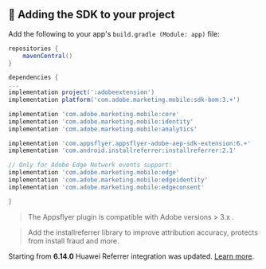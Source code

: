 ## <a id="add-sdk-to-project"> 📲 Adding the SDK to your project

Add the following to your app's `build.gradle (Module: app)` file:

```groovy
repositories {
    mavenCentral()
}

dependencies {
...
implementation project(':adobeextension')
implementation platform('com.adobe.marketing.mobile:sdk-bom:3.+')

implementation 'com.adobe.marketing.mobile:core'
implementation 'com.adobe.marketing.mobile:identity'
implementation 'com.adobe.marketing.mobile:analytics'

implementation 'com.appsflyer.appsflyer-adobe-aep-sdk-extension:6.+'
implementation 'com.android.installreferrer:installreferrer:2.1'

// Only for Adobe Edge Network events support:   
implementation 'com.adobe.marketing.mobile:edge'
implementation 'com.adobe.marketing.mobile:edgeidentity'
implementation 'com.adobe.marketing.mobile:edgeconsent'

}
```

> The Appsflyer plugin is compatible with Adobe versions > 3.x .  

> Add the installreferrer library to improve attribution accuracy, protects from install fraud and more.
 
Starting from **6.14.0** Huawei Referrer integration was updated. [Learn more](https://dev.appsflyer.com/hc/docs/install-android-sdk#huawei-install-referrer).
